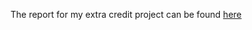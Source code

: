 
The report for my extra credit project can be found [here](https://www.authorea.com/343170/MpGAd1L5h1o_gWmwr38pxA)
